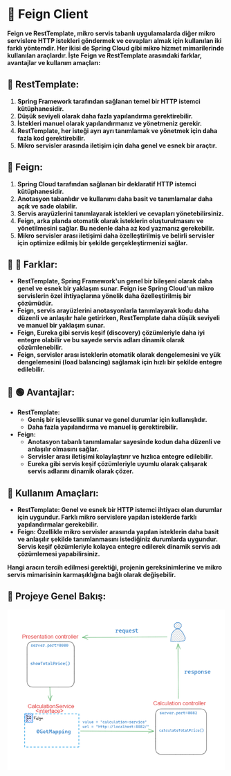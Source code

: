 # 🚩 Feign Client

**Feign ve RestTemplate, mikro servis tabanlı uygulamalarda diğer mikro servislere HTTP istekleri göndermek ve cevapları almak için kullanılan iki farklı yöntemdir. Her ikisi de Spring Cloud gibi mikro hizmet mimarilerinde kullanılan araçlardır. İşte Feign ve RestTemplate arasındaki farklar, avantajlar ve kullanım amaçları:**

## 🎯 **RestTemplate:**

1. **Spring Framework tarafından sağlanan temel bir HTTP istemci kütüphanesidir.**
2. **Düşük seviyeli olarak daha fazla yapılandırma gerektirebilir.**
3. **İstekleri manuel olarak yapılandırmanız ve yönetmeniz gerekir.**
4. **RestTemplate, her isteği ayrı ayrı tanımlamak ve yönetmek için daha fazla kod gerektirebilir.**
5. **Mikro servisler arasında iletişim için daha genel ve esnek bir araçtır.**

## 🎯 **Feign**:

1. **Spring Cloud tarafından sağlanan bir deklaratif HTTP istemci kütüphanesidir.**
2. **Anotasyon tabanlıdır ve kullanımı daha basit ve tanımlamalar daha açık ve sade olabilir.**
3. **Servis arayüzlerini tanımlayarak istekleri ve cevapları yönetebilirsiniz.**
4. **Feign, arka planda otomatik olarak isteklerin oluşturulmasını ve yönetilmesini sağlar. Bu nedenle daha az kod yazmanız gerekebilir.**
5. **Mikro servisler arası iletişimi daha özelleştirilmiş ve belirli servisler için optimize edilmiş bir şekilde gerçekleştirmenizi sağlar.**

## 🎯 🔴 **Farklar:**

- **RestTemplate, Spring Framework'un genel bir bileşeni olarak daha genel ve esnek bir yaklaşım sunar. Feign ise Spring Cloud'un mikro servislerin özel ihtiyaçlarına yönelik daha özelleştirilmiş bir çözümüdür.**
- **Feign, servis arayüzlerini anotasyonlarla tanımlayarak kodu daha düzenli ve anlaşılır hale getirirken, RestTemplate daha düşük seviyeli ve manuel bir yaklaşım sunar.**
- **Feign, Eureka gibi servis keşif (discovery) çözümleriyle daha iyi entegre olabilir ve bu sayede servis adları dinamik olarak çözümlenebilir.**
- **Feign, servisler arası isteklerin otomatik olarak dengelemesini ve yük dengelemesini (load balancing) sağlamak için hızlı bir şekilde entegre edilebilir.**

## 🎯 🟢 **Avantajlar:**

- **RestTemplate:**
    - **Geniş bir işlevsellik sunar ve genel durumlar için kullanışlıdır.**
    - **Daha fazla yapılandırma ve manuel iş gerektirebilir.**
- **Feign:**
    - **Anotasyon tabanlı tanımlamalar sayesinde kodun daha düzenli ve anlaşılır olmasını sağlar.**
    - **Servisler arası iletişimi kolaylaştırır ve hızlıca entegre edilebilir.**
    - **Eureka gibi servis keşif çözümleriyle uyumlu olarak çalışarak servis adlarını dinamik olarak çözer.**

## 🎯 **Kullanım Amaçları**:

- **RestTemplate: Genel ve esnek bir HTTP istemci ihtiyacı olan durumlar için uygundur. Farklı mikro servislere yapılan isteklerde farklı yapılandırmalar gerekebilir.**
- **Feign: Özellikle mikro servisler arasında yapılan isteklerin daha basit ve anlaşılır şekilde tanımlanmasını istediğiniz durumlarda uygundur. Servis keşif çözümleriyle kolayca entegre edilerek dinamik servis adı çözümlemesi yapabilirsiniz.**

**Hangi aracın tercih edilmesi gerektiği, projenin gereksinimlerine ve mikro servis mimarisinin karmaşıklığına bağlı olarak değişebilir.**

## 🎯 **Projeye Genel Bakış**:

![](images/2.png)
